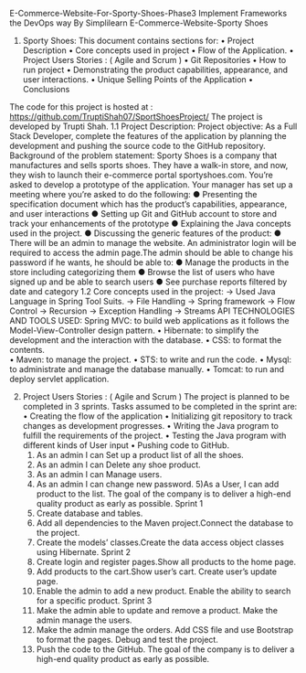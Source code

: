 E-Commerce-Website-For-Sporty-Shoes-Phase3
Implement Frameworks the DevOps way By Simplilearn E-Commerce-Website-Sporty Shoes
1. Sporty Shoes:  This document contains sections for: 
• Project Description 
• Core concepts used in project 
• Flow of the Application. 
• Project Users Stories : ( Agile and Scrum ) 
• Git Repositories 
• How to run project 
• Demonstrating the product capabilities, appearance, and user interactions. 
• Unique Selling Points of the Application • Conclusions

The code for this project is hosted at : https://github.com/TruptiShah07/SportShoesProject/
The project is developed by Trupti Shah.
1.1 Project Description:
Project objective: As a Full Stack Developer, complete the features of the application by planning the development and pushing the source code to the GitHub repository.
Background of the problem statement: Sporty Shoes is a company that manufactures and sells sports shoes. They have a walk-in store, and now, they wish to launch their e-commerce portal sportyshoes.com.
You’re asked to develop a prototype of the application. Your manager has set up a meeting where you’re asked to do the following: 
● Presenting the specification document which has the product’s capabilities, appearance, and user interactions
 ● Setting up Git and GitHub account to store and track your enhancements of the prototype 
● Explaining the Java concepts used in the project. 
● Discussing the generic features of the product: 
● There will be an admin to manage the website. An administrator login will be required to access the admin page.The admin should be able to change his password if he wants, he should be able to: ● Manage the products in the store including categorizing them 
● Browse the list of users who have signed up and be able to search users 
● See purchase reports filtered by date and category
1.2 Core concepts used in the project: ->
Used Java Language in Spring Tool Suits. -> File Handling -> Spring framework -> Flow Control -> Recursion -> Exception Handling -> Streams API TECHNOLOGIES AND TOOLS USED:
Spring MVC: to build web applications as it follows the Model-View-Controller design pattern. 
• Hibernate: to simplify the development and the interaction with the database. 
• CSS: to format the contents.  
• Maven: to manage the project. 
• STS: to write and run the code. 
• Mysql: to administrate and manage the database manually.
• Tomcat: to run and deploy servlet application.

2. Project Users Stories : ( Agile and Scrum )
The project is planned to be completed in 3 sprints. Tasks assumed to be completed in the sprint are: • Creating the flow of the application • Initializing git repository to track changes as development progresses. • Writing the Java program to fulfill the requirements of the project. • Testing the Java program with different kinds of User input • Pushing code to GitHub.
    1. As an admin I can Set up a product list of all the shoes. 
    2. As an admin I can Delete any shoe product. 
    3. As an admin I can Manage users. 
    4. As an admin I can change new password. 5)As a User, I can add product to the list. The goal of the company is to deliver a high-end quality product as early as possible. 
Sprint 1
    1. Create database and tables. 
    2. Add all dependencies to the Maven project.Connect the database to the project. 
    3. Create the models’ classes.Create the data access object classes using Hibernate. Sprint 2 
    4. Create login and register pages.Show all products to the home page. 
    5. Add products to the cart.Show user’s cart. Create user’s update page. 
    6. Enable the admin to add a new product. Enable the ability to search for a specific product. Sprint 3 
    7. Make the admin able to update and remove a product. Make the admin manage the users. 
    8. Make the admin manage the orders. Add CSS file and use Bootstrap to format the pages. Debug and test the project. 
    9. Push the code to the GitHub. The goal of the company is to deliver a high-end quality product as early as possible.
